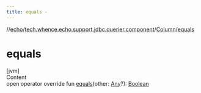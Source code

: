```yaml
---
title: equals -
---
```

//[echo](../../index.md)/[tech.whence.echo.support.jdbc.querier.component](../index.md)/[Column](index.md)/[equals](equals.md)



# equals  
[jvm]  
Content  
open operator override fun [equals](equals.md)(other: [Any](https://kotlinlang.org/api/latest/jvm/stdlib/kotlin/-any/index.html)?): [Boolean](https://kotlinlang.org/api/latest/jvm/stdlib/kotlin/-boolean/index.html)  



